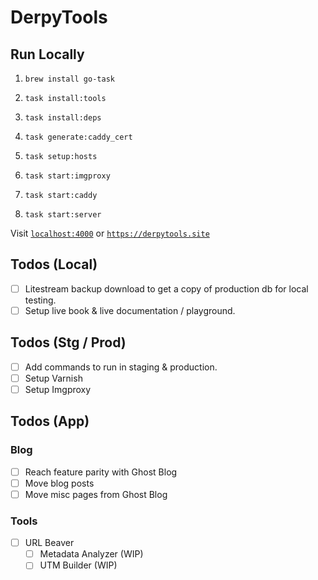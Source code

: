 # DerpyTools

## Run Locally

1. `brew install go-task`
1. `task install:tools`
1. `task install:deps`
   
1. `task generate:caddy_cert`
1. `task setup:hosts`

1. `task start:imgproxy`
1. `task start:caddy`
1. `task start:server`

Visit [`localhost:4000`](http://localhost:4000) or [`https://derpytools.site`](https://derpytools.site)

## Todos (Local)

- [ ] Litestream backup download to get a copy of production db for local testing.
- [ ] Setup live book & live documentation / playground.

## Todos (Stg / Prod)

- [ ] Add commands to run in staging & production.
- [ ] Setup Varnish
- [ ] Setup Imgproxy

## Todos (App)

### Blog
- [ ] Reach feature parity with Ghost Blog
- [ ] Move blog posts
- [ ] Move misc pages from Ghost Blog

### Tools
- [ ] URL Beaver
  - [ ] Metadata Analyzer (WIP)
  - [ ] UTM Builder (WIP)
